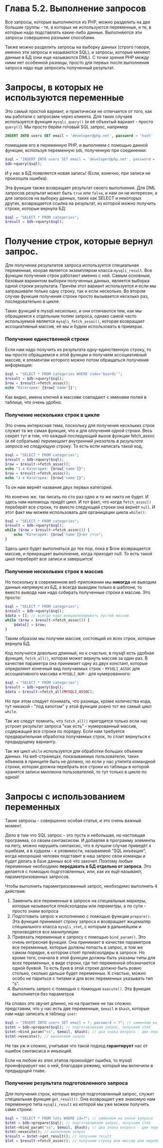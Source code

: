 # Глава 5.2. Выполнение запросов

Все запросы, которые выполняются из РНР, можно разделить на две большие группы - те, в которых не используются переменные, и те, в которые надо подставлять какие-либо данные. Выполняются эти запросы совершенно разными способами.

Также можно разделить запросы на выборку данных (строго говоря, именно эти запросы и называются SQL), и запросы, которые меняют данные в БД (они еще называются DML). С точки зрения РНР между ними нет особенной разницы, просто для первых после выполнения запроса надо еще запросить полученный результат. 

# Запросы, в которых не используются переменные

Это самый простой вариант, и практически не отличается от того, как мы работали с запросами через клиента. Для таких случаев используется функция `mysqli_query()` (и её объектый вариант - просто `query()`). Мы просто берём готовый SQL запрос, например
```SQL
INSERT INTO users SET email = 'developer@php.net', password = 'hash'
```
помещаем его в переменную РНР, и выполняем  с помощью данной функции, используя переменную `$db`, полученную при соединении:
```php
$sql = "INSERT INTO users SET email = 'developer@php.net', password = 'hash'";
$db->query($sql);
```
И у нас в БД появляется новая запись! (Если, конечно, при записи не произошла ошибка).

Эта функция также возвращает результат своего выполнения. Для DML запросов результат может быть `true` или `false`, и нам он не интересен, а для запросов на выборку данных, таких как SELECT и некоторых других, возвращается ссылка на результат, из которой можно получить строки, которые вернула БД:

```php
$sql = "SELECT * FROM categories";
$result = $db->query($sql);
```

# Получение строк, которые вернул запрос. 

Для получения результатов запроса используется специальная переменная, коорая является экземпляром класса `mysqli_result`. Все функции получения строк работают именно с ней. 
Самым основным, базовым вариантом выборки полученных данных, является выборка одной строки результата. Причём этот вариант используется и если мы запрашивали только одну строку, так и если несколько. Во втором случае функция получения строки просто вызывается несклько раз, последовательно в цикле. 

Таких функций в mysqli несколько, и они отличаются тем, как мы обращаемся к отдельным полям запроса, однако самой часто используемой является `mysqli_fetch_assoc()`, которая возвращает ассоциативный массив, её мы и будем использовать в примерах.

### Получение единственной строки

Если нам надо получить из результата одну-единственную строку, то мы просто обращаемся к этой функции и получаем ассоциативный массив, к элементам которого можно потом обращаться получения информации:

```php
$sql = "SELECT * FROM categories WHERE code='boards'";
$result = $db->query($sql);
$row = $result->fetch_assoc();
echo "Категория: {$row['name']}";
```
Как видно, имена ключей в массиве совпадают с именами полей в таблице, что очень удобно.

### Получение нескольких строк в цикле

Это очень интересная тема, поскольку для получения нескльких строк служит та же самая функция, что и для оплучения одной строки. Весь секрет тут в том, что каждый последующий вызов функции fetch_assoc (и её собратьев) *перемещает внутренний указатель в результате запроса на следующую строку*. То есть если написать такой код,

```php
$sql = "SELECT * FROM categories";
$result = $db->query($sql);
$row = $result->fetch_assoc();
echo "1-я Категория: {$row['name']}";
$row = $result->fetch_assoc();
echo "2-я Категория: {$row['name']}";
```
То он нам вернёт названия двух первых категорий. 

Но конечно же, так писать по сто раз одно и то же никто не будет. И здесь нам напомощь придёт цикл. И тот факт, что когда `fetch_assoc()` переберёт все строки, то вместо следующей строки она вернёт `null`. И этот факт мы можем использовать для органицации цикла `while()`:

```php
$sql = "SELECT * FROM categories";
$result = $db->query($sql);
while ($row = $result->fetch_assoc()) {
    echo "Категория: {$row['name']}<br />\n";
}
```
Здесь цикл будет выполняться до тех пор, пока в $row возвращается массив, и прекращает выполнение, когда приходит null. 
То есть такой цикл переберёт все записи и завершится!

### Получение нескольких строк в массив

Но поскольку в современном веб-приложении мы **никогда** не выводим данные напрямую из БД, а всегда выводим только в шаблоне, то вместо вывода нам надо собирать полученные строки в массив. Это просто:
```php
$sql = "SELECT * FROM categories";
$result = $db->query($sql);
$data = []; // всегда надо инициализировать пустой массив
while ($row = $result->fetch_assoc()) {
    $data[] = $row;
}
```
Таким образом мы получим массив, состоящий из всех строк, которые вернула БД. 

Код получился довольно длинный, но к счастью, в mysqli есть удобная функция, `fetch_all()`, которая может вернуть массив за один раз. В качестве параметра она принимает одну из двух констант, которые определяют конечный вид получаемых строк - `MYSQLI_ASSOC` для ассоциативного массива и `MYSQLI_NUM` - для нумерованного:
```php
$sql = "SELECT * FROM categories";
$result = $db->query($sql);
$data = $result->fetch_all(MYSQLI_ASSOC);
```
Но при этом следует понимать, что разницы, кроме количества кода, тут никакой - "под капотом" у этой функции ровно тот же самый цикл `while`. 

Так же следут помнить, что `fetch_all()` пригодится только если нас устроит результат запроса "как есть" - нумерованный массив, содержащий все строки по порядку.
Если нам требуется предварительная обработка получаемых строк, то стоит вернуться к предыдущему варианту.

Так же цикл `while` используется для обработки больших объемов данных. На веб-страницах, показываемых пользователю, таких объемов в принципе быть не должно, но если у нас утилита командной строки, которая должна перебрать все строки из таблицы в которой хранятся записи миллиона пользователей, то тут только в цикле по одной!

# Запросы с использованием переменных

Такие запросы - совершенно особая статья, и это очень важный момент. 

Дело в том что SQL запрос - это пусть и небольшая, но настоящая программа, со своим синтаксисом. И добавляя в программу элементы на лету, можно нарушить синтаксис, что в *лучшем* случае приведёт к ошибкам, а в худшем - к уязвимости, называемой "SQL инъекция", когда нехороший человек подставит в наш запрос свои команды и будет делать в базе данных всё что захочет. Поэтому любые переменные необходимо **передавать в БД отдельно от запроса**. Это делается с помощью подготовленных, или, как их ещё называют, параметризованных запросов.

Чтобы выполнить параметризованный запрос, необходимо выполнить 4 действия:

1. Заменить все переменные в запросе на специальные маркеры, которые называются *плейсхолдеры* или *параметры*, а по сути - просто знаки вопроса
2. Подготовить запрос к исполнению с помощью функции `prepare()`. Эта функция принимает строку запроса и возвращает жкцемаляр специального класса `mysqli_stmt`, с которым в дальнейшем и производятся все манипуляции
3. Привязать переменные к запросу с помощью `bind_param()`. Это очень интресная функция. Она принимает в качестве параметров все переменные, которые должны попасть в запрос, в том же самом порядке, в котором стоят прлейсхолдеры в запросе. Но кроме того, сначала в этой функции должны быть указаны типы для всех переменных, в виде строки, где тип переменной обозначается одной буквой. То есть букв в этой строке должно быть ровно столько, сколько дальше будет переменных. К счастью, можно особо не париться с типами и для всех переменных указывать тип "s". 
4. Выполнить запрос с помощью с помощью `execute()`. Эта функция выполняется без параметров

На словах это звучит длинно, но на практике не так сложно: представим, что у нас есть две переменные, `$email` и `$hash`, которые нам надо записать в таблицу `user`:
```php
$sql = "INSERT INTO users SET email = ?, password = ?"; // заменяем на знаки вопроса
$stmt = $db->prepare($sql); // подготавливаем запрос, получаем stmt
$stmt->bind_param("ss", $email, $hash); // два знака вопроса - две переменных - две буквы s
$stmt->execute(); // выполняем запрос
```
Не так уж и сложно, учитывая что такой подход **гарантирует** нас от ошибок синтаксиса и инъекций. 

Если на любом из этих этапов произойдет ошибка, то mysqli проинфорирует нас о ней, благодаря режиму, который мы включили в предыдущей главе.

### Получение результата подготовленного запроса

Для получения строк, которые вернул подготовленный запрос, служит специальная функция `get_result()`. Она возвращает уже знакомую нам переменную типа `mysqli_result` из которой мы уже можем получить сами строки:
```php
$sql = "SELECT * FROM lots WHERE id=?"; // заменяем на знаки вопроса
$stmt = $db->prepare($sql); // подготавливаем запрос, получаем stmt
$stmt->bind_param("ss", $email, $hash); // два знака вопроса - две переменных - две буквы s
$stmt->execute(); // выполняем запрос
$result = $stmt->get_result(); // получаем result
$lot = $result->fetch_assoc(); // получаем строку или массив или перебираем по одной, как показано выше
```








